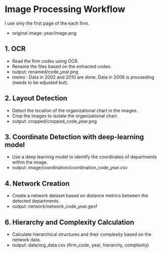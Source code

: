 # Image Processing Workflow
I use only the first page of the each firm.
- original image: year/image.png

## 1. OCR
- Read the firm codes using OCR.
- Rename the files based on the extracted codes.
- output: renamed/code_year.png
- memo  : Data in 2002 and 2010 are done. Data in 2006 is proceeding (needs to be adjusted but).

## 2. Layout Detection
- Detect the location of the organizational chart in the images.
- Crop the images to isolate the organizational chart.
- output: cropped/cropped_code_year.png

## 3. Coordinate Detection with deep-learning model
- Use a deep learning model to identify the coordinates of departments within the image.
- output: image/coordination/coordination_code_year.csv

## 4. Network Creation
- Create a network dataset based on distance metrics between the detected departments.
- output: network/network_code_year.gexf

## 6. Hierarchy and Complexity Calculation
- Calculate hierarchical structures and their complexity based on the network data.
- output: data/org_data.csv (firm_code, year, hierarchy, complexity)
